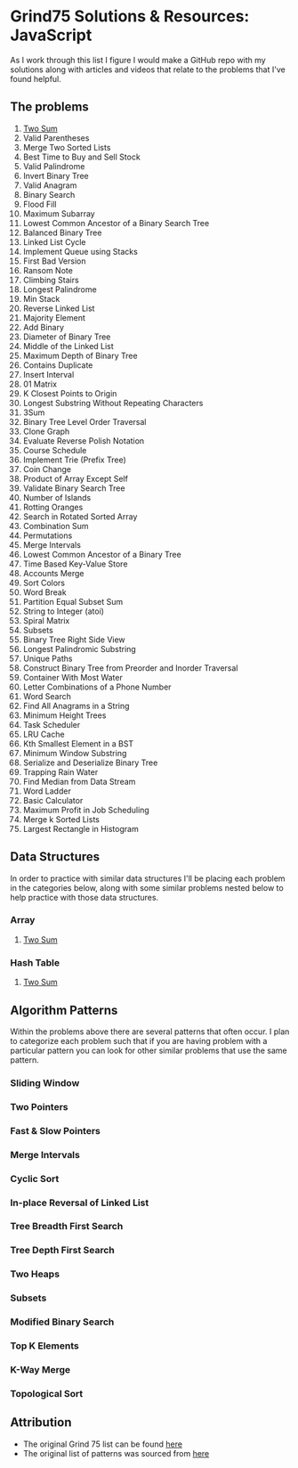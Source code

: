 # Grind75 Solutions & Resources: JavaScript

As I work through this list I figure I would make a GitHub repo with my solutions along with articles and videos that relate to the problems that I've found helpful. 

## The problems
1. [Two Sum](https://github.com/curtisbarnard/leetcode-grind75-javascript/blob/main/easy/twosum-1.md)
2. Valid Parentheses
3. Merge Two Sorted Lists
4. Best Time to Buy and Sell Stock
5. Valid Palindrome
6. Invert Binary Tree
7. Valid Anagram
8. Binary Search
9. Flood Fill
10. Maximum Subarray
11. Lowest Common Ancestor of a Binary Search Tree
12. Balanced Binary Tree
13. Linked List Cycle
14. Implement Queue using Stacks
15. First Bad Version
16. Ransom Note
17. Climbing Stairs
18. Longest Palindrome
19. Min Stack
20. Reverse Linked List
21. Majority Element
22. Add Binary
23. Diameter of Binary Tree
24. Middle of the Linked List
25. Maximum Depth of Binary Tree
26. Contains Duplicate
27. Insert Interval
28. 01 Matrix
29. K Closest Points to Origin
30. Longest Substring Without Repeating Characters
31. 3Sum
32. Binary Tree Level Order Traversal
33. Clone Graph
34. Evaluate Reverse Polish Notation
35. Course Schedule
36. Implement Trie (Prefix Tree)
37. Coin Change
38. Product of Array Except Self
39. Validate Binary Search Tree
40. Number of Islands
41. Rotting Oranges
42. Search in Rotated Sorted Array
43. Combination Sum
44. Permutations
45. Merge Intervals
46. Lowest Common Ancestor of a Binary Tree
47. Time Based Key-Value Store
48. Accounts Merge
49. Sort Colors
50. Word Break
51. Partition Equal Subset Sum
52. String to Integer (atoi)
53. Spiral Matrix
54. Subsets
55. Binary Tree Right Side View
56. Longest Palindromic Substring
57. Unique Paths
58. Construct Binary Tree from Preorder and Inorder Traversal
59. Container With Most Water
60. Letter Combinations of a Phone Number
61. Word Search
62. Find All Anagrams in a String
63. Minimum Height Trees
64. Task Scheduler
65. LRU Cache
66. Kth Smallest Element in a BST
67. Minimum Window Substring
68. Serialize and Deserialize Binary Tree
69. Trapping Rain Water
70. Find Median from Data Stream
71. Word Ladder
72. Basic Calculator
73. Maximum Profit in Job Scheduling
74. Merge k Sorted Lists
75. Largest Rectangle in Histogram


## Data Structures
In order to practice with similar data structures I'll be placing each problem in the categories below, along with some similar problems nested below to help practice with those data structures.

### Array
1. [Two Sum](https://github.com/curtisbarnard/leetcode-grind75-javascript/blob/main/easy/twosum-1.md)

### Hash Table
1. [Two Sum](https://github.com/curtisbarnard/leetcode-grind75-javascript/blob/main/easy/twosum-1.md)

## Algorithm Patterns
Within the problems above there are several patterns that often occur. I plan to categorize each problem such that if you are having problem with a particular pattern you can look for other similar problems that use the same pattern.

### Sliding Window

### Two Pointers

### Fast & Slow Pointers

### Merge Intervals

### Cyclic Sort

### In-place Reversal of Linked List

### Tree Breadth First Search

### Tree Depth First Search

### Two Heaps

### Subsets

### Modified Binary Search

### Top K Elements

### K-Way Merge

### Topological Sort



## Attribution
- The original Grind 75 list can be found [here](https://www.techinterviewhandbook.org/grind75)
- The original list of patterns was sourced from [here](https://hackernoon.com/14-patterns-to-ace-any-coding-interview-question-c5bb3357f6ed)
